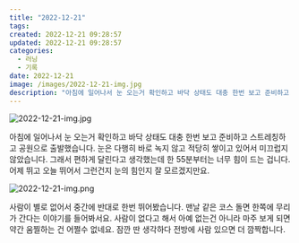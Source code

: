 ```yaml
---
title: "2022-12-21"
tags:
created: 2022-12-21 09:28:57
updated: 2022-12-21 09:28:57
categories:
  - 러닝
  - 기록
date: 2022-12-21
image: /images/2022-12-21-img.jpg
description: "아침에 일어나서 눈 오는거 확인하고 바닥 상태도 대충 한번 보고 준비하고 스트레칭하고 공원으로 출발했습니다. 눈은 다행히 바로 녹지 않고 적당히 쌓이고 있어서 미끄럽지 않았습니다. 그래서 편하게 달린다고 생각했는데 한 55분부터는 너무 힘이 드는 겁니다. 어제 뛰고 오늘 뛰어서 그런건지"
---
```


![2022-12-21-img.jpg](/images/2022-12-21-img.jpg)
 
 

아침에 일어나서 눈 오는거 확인하고 바닥 상태도 대충 한번 보고 준비하고 스트레칭하고 공원으로 출발했습니다. 
눈은 다행히 바로 녹지 않고 적당히 쌓이고 있어서 미끄럽지 않았습니다. 그래서 편하게 달린다고 생각했는데 한 55분부터는 너무 힘이 드는 겁니다. 어제 뛰고 오늘 뛰어서 그런건지 눈의 힘인지 잘 모르겠지만요. 

 
 ![2022-12-21-img.png](/images/2022-12-21-img.png)
 
 

사람이 별로 없어서 중간에 반대로 한번 뛰어봤습니다. 맨날 같은 코스 돌면 한쪽에 무리가 간다는 이야기를 들어봐서요. 사람이 없다고 해서 아예 없는건 아니라 마주 보게 되면 약간 움찔하는 건 어쩔수 없네요. 잠깐 딴 생각하다 전방에 사람 있으면 더 깜짝합니다.
